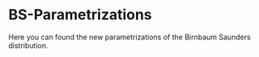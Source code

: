 # BS-Parametrizations
Here you can found the new parametrizations of the Birnbaum Saunders distribution.
